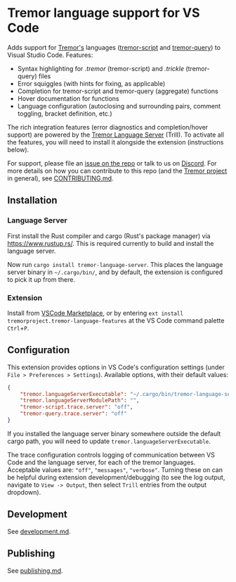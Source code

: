 # Tremor language support for VS Code

Adds support for [Tremor's](https://www.tremor.rs/) languages ([tremor-script](https://docs.tremor.rs/tremor-script/) and [tremor-query](https://docs.tremor.rs/tremor-query/)) to Visual Studio Code. Features:

* Syntax highlighting for *.tremor* (tremor-script) and *.trickle* (tremor-query) files
* Error squiggles (with hints for fixing, as applicable)
* Completion for tremor-script and tremor-query (aggregate) functions
* Hover documentation for functions
* Language configuration (autoclosing and surrounding pairs, comment toggling, bracket definition, etc.)

The rich integration features (error diagnostics and completion/hover support) are powered by the [Tremor Language Server](https://github.com/tremor-rs/tremor-language-server/) (Trill). To activate all the features, you will need to install it alongside the extension (instructions below).

For support, please file an [issue on the repo](https://github.com/tremor-rs/tremor-vscode/issues/new) or talk to us on [Discord](https://bit.ly/tremor-discord). For more details on how you can contribute to this repo (and the [Tremor project](https://www.tremor.rs/) in general), see [CONTRIBUTING.md](CONTRIBUTING.md).


## Installation

### Language Server

First install the Rust compiler and cargo (Rust's package manager) via https://www.rustup.rs/. This is required currently to build and install the language server.

Now run `cargo install tremor-language-server`. This places the language server binary in `~/.cargo/bin/`, and by default, the extension is configured to pick it up from there.

### Extension

Install from [VSCode Marketplace](https://marketplace.visualstudio.com/items?itemName=tremorproject.tremor-language-features), or by entering `ext install tremorproject.tremor-language-features` at the VS Code command palette `Ctrl`+`P`.


## Configuration

This extension provides options in VS Code's configuration settings (under `File > Preferences > Settings`). Available options, with their default values:

```json
{
    "tremor.languageServerExecutable": "~/.cargo/bin/tremor-language-server",
    "tremor.languageServerModulePath": "",
    "tremor-script.trace.server": "off",
    "tremor-query.trace.server": "off"
}
```

If you installed the language server binary somewhere outside the default cargo path, you will need to update `tremor.languageServerExecutable`.

The trace configuration controls logging of communication between VS Code and the language server, for each of the tremor languages. Acceptable values are: `"off"`, `"messages"`, `"verbose"`. Turning these on can be helpful during extension development/debugging (to see the log output, navigate to `View -> Output`, then select `Trill` entries from the output dropdown).


## Development

See [development.md](development.md).

## Publishing

See [publishing.md](publishing.md).
